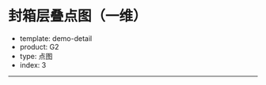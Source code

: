 # 封箱层叠点图（一维）

- template: demo-detail
- product: G2
- type: 点图
- index: 3

----

<script>
$.getJSON('../../static/data/diamond.json',function(data){
  data = data.slice(0, 400);
  var Stat = G2.Stat;
  var chart = new G2.Chart({
    id: 'c1',
    width: 1000,
    height: 500
  });
  chart.source(data);
  chart.pointStack()
    .position(Stat.bin.dot('depth'))
    .color('cut')
  chart.render();
});
</script>